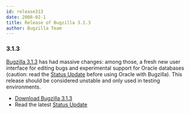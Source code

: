 ```yaml
---
id: release313
date: 2008-02-1
title: Release of Bugzilla 3.1.3
author: Bugzilla Team
---
```


### 3.1.3

[Bugzilla 3.1.3](/releases/3.2/) has had massive changes: among those, a fresh new user interface for editing bugs and experimental support for Oracle databases (caution: read the [Status Update](/news/2008/02/01/status-update) before using Oracle with Bugzilla). This release should be considered unstable and only used in testing environments.

*   [Download Bugzilla 3.1.3](/download/#v32)
*   Read the latest [Status Update](/news/2008/02/01/status-update)

